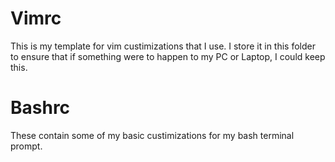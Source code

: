 # Vimrc

This is my template for vim custimizations that I use. I store it in this folder to ensure that if something were to happen to my PC or Laptop, I could keep this.

# Bashrc

These contain some of my basic custimizations for my bash terminal prompt.
